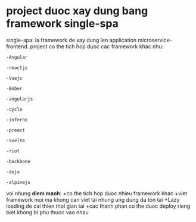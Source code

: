 # project duoc xay dung bang framework single-spa
single-spa: la framework de xay dung len application microservice-frontend.
project co the tich hop duoc cac framework khac nhu:

```
-Angular

-reactjs

-Vuejs

-Ember

-angularjs

-cycle

-inferno

-preact

-svelte

-riot

-backbone

-dojo

-alpinejs
```

voi nhung **diem manh**:
+co the tich hop duoc nhieu framework khac
+viet framework moi ma khong can viet lai nhung ung dung da ton tai
+Lazy loading de cai thien thoi gian tai
+cac thanh phan co the duoc deploy rieng biet khong bi phu thuoc vao nhau